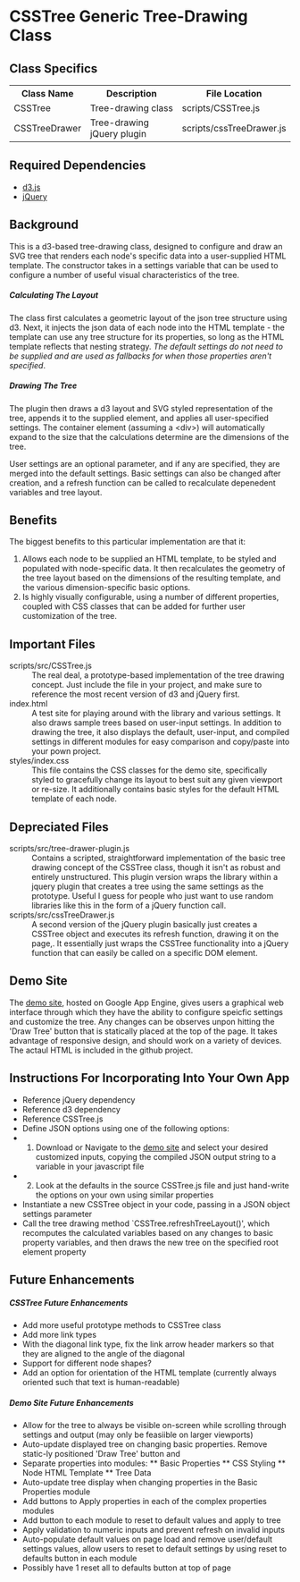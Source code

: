 # CSSTree Generic Tree-Drawing Class

## Class Specifics
<table>
<tr><th>Class Name</th><th>Description</th><th>File Location</th></tr>
<tr><td>CSSTree</td><td>Tree-drawing class</th><td>scripts/CSSTree.js</td></tr>
<tr><td>CSSTreeDrawer</td><td>Tree-drawing jQuery plugin</th><td>scripts/cssTreeDrawer.js</td></tr>
</table>

## Required Dependencies
* [d3.js](https://github.com/mbostock/d3)
* [jQuery](https://github.com/jquery/jquery)

## Background
This is a d3-based tree-drawing class, designed to configure and draw an SVG tree that renders each node's specific data into a user-supplied HTML template. The constructor takes in a settings variable that can be used to configure a number of useful visual characteristics of the tree.

##### Calculating The Layout
The class first calculates a geometric layout of the json tree structure using d3. Next, it injects the json data of each node into the HTML template - the template can use any tree structure for its properties, so long as the HTML template reflects that nesting strategy. 
*The default settings do not need to be supplied and are used as fallbacks for when those properties aren't specified*. 

##### Drawing The Tree
The plugin then draws a d3 layout and SVG styled representation of the tree, appends it to the supplied element, and applies all user-specified settings. The container element (assuming a \<div\>) will automatically expand to the size that the calculations determine are the dimensions of the tree.

User settings are an optional parameter, and if any are specified, they are merged into the default settings. Basic settings can also be changed after creation, and a refresh function can be called to recalculate depenedent variables and tree layout.

## Benefits
The biggest benefits to this particular implementation are that it:

1.  Allows each node to be supplied an HTML template, to be styled and populated with node-specific data. It then recalculates the geometry of the tree layout based on the dimensions of the resulting template, and the various dimension-specific basic options.
2.  Is highly visually configurable, using a number of different properties, coupled with CSS classes that can be added for further user customization of the tree.

## Important Files
<dl>
  <dt>scripts/src/CSSTree.js</dt>
  <dd>The real deal, a prototype-based implementation of the tree drawing concept. Just include the file in your project, and make sure to reference the most recent version of d3 and jQuery first.</dd>
  <dt>index.html</dt>
  <dd>A test site for playing around with the library and various settings. It also draws sample trees based on user-input settings. In addition to drawing the tree, it also displays the default, user-input, and compiled settings in different modules for easy comparison and copy/paste into your pown project.</dd>
  <dt>styles/index.css</dt>
  <dd>This file contains the CSS classes for the demo site, specifically styled to gracefully change its layout to best suit any given viewport or re-size. It additionally contains basic styles for the default HTML template of each node.</dd>
</dl>

## Depreciated Files
<dl>
  <dt>scripts/src/tree-drawer-plugin.js</dt>
  <dd>Contains a scripted, straightforward implementation of the basic tree drawing concept of the CSSTree class, though it isn't as robust and entirely unstructured. This plugin version wraps the library within a jquery plugin that creates a tree using the same settings as the prototype. Useful I guess for people who just want to use random libraries like this in the form of a jQuery function call.
  </dd>
  <dt>scripts/src/cssTreeDrawer.js</dt>
  <dd>A second version of the jQuery plugin basically just creates a CSSTree object and executes its refresh function, drawing it on the page,. It essentially just wraps the CSSTree functionality into a jQuery function that can easily be called on a specific DOM element.
  </dd>
</dl>

## Demo Site
The [demo site](csstreedrawer.appspot.com), hosted on Google App Engine, gives users a graphical web interface through which they have the ability to configure speicfic settings and customize the tree. Any changes can be observes unpon hitting the 'Draw Tree' button that is statically placed at the top of the page. It takes advantage of responsive design, and should work on a variety of devices. The actaul HTML is included in the github project.

## Instructions For Incorporating Into Your Own App
* Reference jQuery dependency
* Reference d3 dependency
* Reference CSSTree.js
* Define JSON options using one of the following options:
* 1. Download or Navigate to the [demo site](csstreedrawer.appspot.com) and select your desired customized inputs, copying the compiled JSON output string to a variable in your javascript file
* 2. Look at the defaults in the source CSSTree.js file and just hand-write the options on your own using similar properties
* Instantiate a new CSSTree object in your code, passing in a JSON object settings parameter
* Call the tree drawing method `CSSTree.refreshTreeLayout()', which recomputes the calculated variables based on any changes to basic property variables, and then draws the new tree on the specified root element property

## Future Enhancements

##### CSSTree Future Enhancements
* Add more useful prototype methods to CSSTree class
* Add more link types
* With the diagonal link type, fix the link arrow header markers so that they are aligned to the angle of the diagonal
* Support for different node shapes?
* Add an option for orientation of the HTML template (currently always oriented such that text is human-readable)

##### Demo Site Future Enhancements
* Allow for the tree to always be visible on-screen while scrolling through settings and output (may only be feasiible on larger viewports)
* Auto-update displayed tree on changing basic properties. Remove static-ly positioned 'Draw Tree' button and 
* Separate properties into modules:
** Basic Properties
** CSS Styling
** Node HTML Template
** Tree Data
* Auto-update tree display when changing properties in the Basic Properties module
* Add buttons to Apply properties in each of the complex properties modules
* Add button to each module to reset to default values and apply to tree
* Apply validation to numeric inputs and prevent refresh on invalid inputs
* Auto-populate default values on page load and remove user/default settings values, allow users to reset to default settings by using reset to defaults button in each module
* Possibly have 1 reset all to defaults button at top of page
